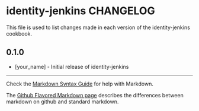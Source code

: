 # identity-jenkins CHANGELOG

This file is used to list changes made in each version of the identity-jenkins cookbook.

## 0.1.0
- [your_name] - Initial release of identity-jenkins

- - -
Check the [Markdown Syntax Guide](http://daringfireball.net/projects/markdown/syntax) for help with Markdown.

The [Github Flavored Markdown page](http://github.github.com/github-flavored-markdown/) describes the differences between markdown on github and standard markdown.

